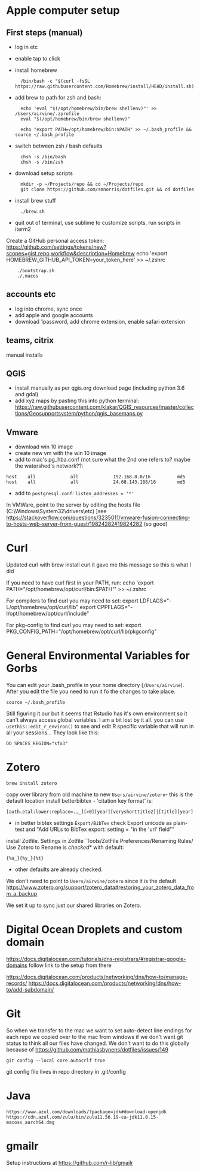 # Apple computer setup

## First steps (manual)

- log in etc
- enable tap to click
- install homebrew

		/bin/bash -c "$(curl -fsSL https://raw.githubusercontent.com/Homebrew/install/HEAD/install.sh)"

- add brew to path for zsh and bash:

		echo 'eval "$(/opt/homebrew/bin/brew shellenv)"' >> /Users/airvine/.zprofile
		eval "$(/opt/homebrew/bin/brew shellenv)"	

		echo "export PATH=/opt/homebrew/bin:$PATH" >> ~/.bash_profile && source ~/.bash_profile

- switch between zsh / bash defaults

		chsh -s /bin/bash
		chsh -s /bin/zsh

- download setup scripts

		mkdir -p ~/Projects/repo && cd ~/Projects/repo 
		git clone https://github.com/smnorris/dotfiles.git && cd dotfiles

- install brew stuff

		./brew.sh

- quit out of terminal, use sublime to customize scripts, run scripts in iterm2

Create a GitHub personal access token:
    https://github.com/settings/tokens/new?scopes=gist,repo,workflow&description=Homebrew
  echo 'export HOMEBREW_GITHUB_API_TOKEN=your_token_here' >> ~/.zshrc

		./bootstrap.sh
		./.macos

## accounts etc

- log into chrome, sync once
- add apple and google accounts
- download 1password, add chrome extension, enable safari extension

## teams, citrix

manual installs

## QGIS
- install manually as per qgis.org download page (including python 3.6 and gdal)
- add xyz maps by pasting this into python terminal: https://raw.githubusercontent.com/klakar/QGIS_resources/master/collections/Geosupportsystem/python/qgis_basemaps.py


## Vmware

- download win 10 image
- create new vm with the win 10 image
- add to mac's pg_hba.conf (not sure what the 2nd one refers to? maybe the watershed's network??:
```
host    all             all             192.168.0.0/16          md5
host    all             all             24.68.143.188/16        md5
```
- add to `postgresql.conf`:
`listen_addresses = '*'`

In VMWare, point to the server by editing the hosts file (C:\Windows\System32\drivers\etc)
]see https://stackoverflow.com/questions/3235011/vmware-fusion-connecting-to-hosts-web-server-from-guest/19824282#19824282 (so good)

# Curl
Updated curl with brew install curl
it gave me this message so this is what I did

If you need to have curl first in your PATH, run:
  echo 'export PATH="/opt/homebrew/opt/curl/bin:$PATH"' >> ~/.zshrc

For compilers to find curl you may need to set:
  export LDFLAGS="-L/opt/homebrew/opt/curl/lib"
  export CPPFLAGS="-I/opt/homebrew/opt/curl/include"

For pkg-config to find curl you may need to set:
  export PKG_CONFIG_PATH="/opt/homebrew/opt/curl/lib/pkgconfig"


# General Environmental Variables for Gorbs

You can edit your .bash_profile in your home directory (`/Users/airvine`).  After you edit the file you need to run it fo the changes to take place. 

    source ~/.bash_profile

Still figuring it our but it seems that Rstudio has it's own environment so it can't always access global variables. I am a bit lost by it all. you can use `usethis::edit_r_environ()` to see and edit R specific variable that will run in all your sessions...  They look like this:

    DO_SPACES_REGION="sfo3"

  
# Zotero

    brew install zotero  
    
copy over library from old machine to new `Users/airvine/zotero`- this is the default location
install betterbibtex - 'citation key format' is:  

    [auth.etal:lower:replace=.,_][>0][year][veryshorttitle2]|[title][year]
    
  * in better bibtex settings `Export/BibTex` check Export unicode as plain-test and "Add URLs to BibTex export: setting = "in the 'url' field""
    
install Zotfile.  Settings in Zotfile `Tools/ZotFile Preferences/Renaming Rules/ Use Zotero to Rename is *checked** with default:  

    {%a_}{%y_}{%t}
    
  * other defaults are already checked.
    
We don't need to point to `Users/airvine/zotero` since it is the default https://www.zotero.org/support/zotero_data#restoring_your_zotero_data_from_a_backup 

We set it up to sync just our shared libraries on Zotero.

# Digital Ocean Droplets and custom domain
https://docs.digitalocean.com/tutorials/dns-registrars/#registrar-google-domains
follow link to the setup from there

https://docs.digitalocean.com/products/networking/dns/how-to/manage-records/
https://docs.digitalocean.com/products/networking/dns/how-to/add-subdomain/


# Git

So when we transfer to the mac we want to set auto-detect line endings for each repo we copied over to the mac from windows if we don't want git status to think all our files have changed. We don't want to do this globally because of https://github.com/mathiasbynens/dotfiles/issues/149 

    git config --local core.autocrlf true
    
git config file lives in repo directory in .git/config

# Java

    https://www.azul.com/downloads/?package=jdk#download-openjdk
    https://cdn.azul.com/zulu/bin/zulu11.56.19-ca-jdk11.0.15-macosx_aarch64.dmg

    
# gmailr

Setup instructions at https://github.com/r-lib/gmailr





